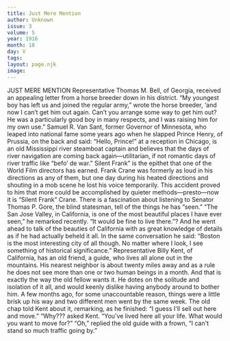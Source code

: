 ```yaml
---
title: Just Mere Mention
author: Unknown
issue: 3
volume: 5
year: 1916
month: 18
day: V
tags:
layout: page.njk
image:
---
```

JUST MERE MENTION       Representative Thomas M. Bell, of Georgia, received an appealing letter from a horse breeder down in his district.       “My youngest boy has left us and joined the regular army,” wrote the horse breeder, ‘and now I can’t get him out again. Can’t you arrange some way to get him out? He was a particularly good boy in many respects, and I was raising him for my own use.”       Samuel R. Van Sant, former Governor of Minnesota, who leaped into national fame some years ago when he slapped Prince Henry, of Prussia, on the back and said: “Hello, Prince!” at a reception in Chicago, is an old Mississippi river steamboat captain and believes that the days of river navigation are coming back again—utilitarian, if not romantic days of river traffic like “befo’ de war.”       Silent Frank” is the epithet that one of the World Film directors has earned. Frank Crane was formerly as loud in his directions as any of them, but one day during his heated directions and shouting in a mob scene he lost his voice temporarily. This accident proved to him that more could be accomplished by quieter methods—presto—now it is “Silent Frank” Crane.       There is a fascination about listening to Senator Thomas P. Gore, the blind statesman, tell of the things he has “seen.”    “The San Jose Valley, in California, is one of the most beautiful places I have ever seen,” he remarked recently. “It would be fine to live there.”? And he went ahead to talk of the beauties of California with as great knowledge of details as if he had actually beheld it all. In the same conversation he said:    “Boston is the most interesting city of all though. No matter where I look, I see something of historical significance.”       Representative Billy Kent, of California, has an old friend, a guide, who lives all alone out in the mountains. His nearest neighbor is about twenty miles away and as a rule he does not see more than one or two human beings in a month. And that is exactly the way the old fellow wants it. He dotes on the solitude and isolation of it all, and would keenly dislike having anybody around to bother him. A few months ago, for some unaccountable reason, things were a little brisk up his way and two different men went by the same week. The old chap told Kent about it, remarking, as he finished:    “I guess I'll sell out here and move.”    “Why??? asked Kent. “You’ve lived here all your life. What would you want to move for?”    “Oh,” replied the old guide with a frown,    “I can't stand so much traffic going by.”    

